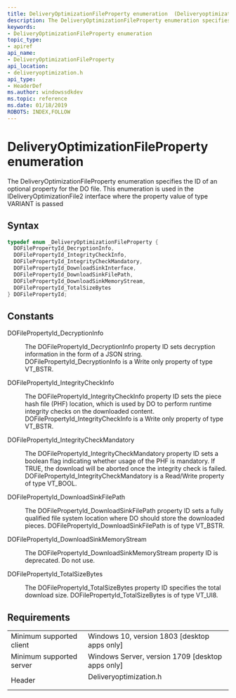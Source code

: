 ```yaml
---
title: DeliveryOptimizationFileProperty enumeration  (Deliveryoptimization.h)
description: The DeliveryOptimizationFileProperty enumeration specifies the ID of an optional property for the DO file.
keywords:
- DeliveryOptimizationFileProperty enumeration
topic_type:
- apiref
api_name:
- DeliveryOptimizationFileProperty
api_location:
- deliveryoptimization.h
api_type:
- HeaderDef
ms.author: windowssdkdev
ms.topic: reference
ms.date: 01/18/2019
ROBOTS: INDEX,FOLLOW
---
```


# DeliveryOptimizationFileProperty enumeration

The DeliveryOptimizationFileProperty enumeration specifies the ID of an optional property for the DO file. This enumeration is used in the IDeliveryOptimizationFile2 interface where the property value of type VARIANT is passed

## Syntax

```C++
typedef enum _DeliveryOptimizationFileProperty {  
  DOFilePropertyId_DecryptionInfo,
  DOFilePropertyId_IntegrityCheckInfo,
  DOFilePropertyId_IntegrityCheckMandatory,
  DOFilePropertyId_DownloadSinkInterface,
  DOFilePropertyId_DownloadSinkFilePath,
  DOFilePropertyId_DownloadSinkMemoryStream,
  DOFilePropertyId_TotalSizeBytes
} DOFilePropertyId;
```

## Constants

<dl> <dt>

DOFilePropertyId_DecryptionInfo
</dt> <dd>

The DOFilePropertyId_DecryptionInfo property ID sets decryption information in the form of a JSON string. DOFilePropertyId_DecryptionInfo is a Write only property of type VT_BSTR.

</dd> <dt>

DOFilePropertyId_IntegrityCheckInfo
</dt> <dd>

The DOFilePropertyId_IntegrityCheckInfo property ID sets the piece hash file (PHF) location, which is used by DO to perform runtime integrity checks on the downloaded content. DOFilePropertyId_IntegrityCheckInfo is a Write only property of type VT_BSTR.

</dd> <dt>

DOFilePropertyId_IntegrityCheckMandatory
</dt> <dd>

The DOFilePropertyId_IntegrityCheckMandatory property ID sets a boolean flag indicating whether usage of the PHF is mandatory. If TRUE, the download will be aborted once the integrity check is failed. DOFilePropertyId_IntegrityCheckMandatory is a Read/Write property of type VT_BOOL.

</dd> <dt>

DOFilePropertyId_DownloadSinkFilePath
</dt> <dd>

The DOFilePropertyId_DownloadSinkFilePath property ID sets a fully qualified file system location where DO should store the downloaded pieces. DOFilePropertyId_DownloadSinkFilePath is of type VT_BSTR.

</dd> <dt>

DOFilePropertyId_DownloadSinkMemoryStream
</dt> <dd>

The DOFilePropertyId_DownloadSinkMemoryStream property ID is deprecated. Do not use.

</dd> <dt>

DOFilePropertyId_TotalSizeBytes
</dt> <dd>

The DOFilePropertyId_TotalSizeBytes property ID specifies the total download size. DOFilePropertyId_TotalSizeBytes is of type VT_UI8.
</dd> </dl>

## Requirements

|                               |                                                          |
|-------------------------------|----------------------------------------------------------|
| Minimum supported client<br/> | Windows 10, version 1803 \[desktop apps only\]<br/>      |
| Minimum supported server<br/> | Windows Server, version 1709 \[desktop apps only\]<br/>  |
| Header<br/>                   | <dl> <dt>Deliveryoptimization.h</dt> </dl>               |

